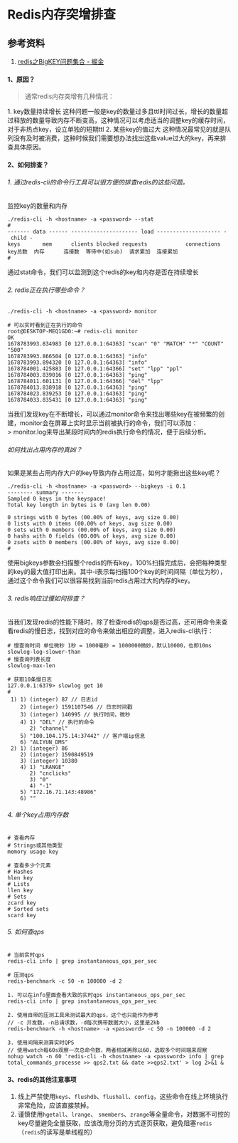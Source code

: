# Redis内存突增排查

## 参考资料

1. [redis之BigKEY问题集合 - 掘金](https://juejin.cn/post/7236682185963814969)

#### 1、原因？

> 通常redis内存突增有几种情况：

1. key数量持续增长
这种问题一般是key的数量过多且ttl时间过长，增长的数量超过释放的数量导致内存不断变高，这种情况可以考虑适当的调整key的缓存时间，对于非热点key，设立单独的短期ttl
2. 某些key的值过大
这种情况最常见的就是队列没有及时被消费，这种时候我们需要想办法找出这些value过大的key，再来排查具体原因。

#### 2、如何排查？

###### 1. 通过redis-cli的命令行工具可以很方便的排查redis的这些问题。

监控key的数量和内存

```
./redis-cli -h <hostname> -a <password> --stat
#
------- data ------ --------------------- load -------------------- - child -
keys       mem      clients blocked requests            connections  
key总数  内存      连接数  等待中(如sub)  请求累加  连接累加
#
```

通过stat命令，我们可以监测到这个redis的key和内存是否在持续增长

###### 2. redis正在执行哪些命令？

`./redis-cli -h <hostname> -a <password> monitor`

```shell
# 可以实时看到正在执行的命令
root@DESKTOP-MEQ1GD0:~# redis-cli monitor
OK
1678783993.834983 [0 127.0.0.1:64363] "scan" "0" "MATCH" "*" "COUNT" "500"
1678783993.866504 [0 127.0.0.1:64363] "info"
1678783993.894320 [0 127.0.0.1:64363] "info"
1678784001.425883 [0 127.0.0.1:64366] "set" "lpp" "ppl"
1678784003.839016 [0 127.0.0.1:64363] "ping"
1678784011.601131 [0 127.0.0.1:64366] "del" "lpp"
1678784013.838918 [0 127.0.0.1:64363] "ping"
1678784023.839253 [0 127.0.0.1:64363] "ping"
1678784033.835431 [0 127.0.0.1:64363] "ping"
```

当我们发现key在不断增长，可以通过monitor命令来找出哪些key在被频繁的创建，monitor会在屏幕上实时显示当前被执行的命令，我们可以添加：> monitor.log来导出某段时间内的redis执行命令的情况，便于后续分析。

###### 如何找出占用内存的真凶？

如果是某些占用内存大户的key导致内存占用过高，如何才能揪出这些key呢？

```
./redis-cli -h <hostname> -a <password> --bigkeys -i 0.1
-------- summary -------
Sampled 0 keys in the keyspace!
Total key length in bytes is 0 (avg len 0.00)

0 strings with 0 bytes (00.00% of keys, avg size 0.00)
0 lists with 0 items (00.00% of keys, avg size 0.00)
0 sets with 0 members (00.00% of keys, avg size 0.00)
0 hashs with 0 fields (00.00% of keys, avg size 0.00)
0 zsets with 0 members (00.00% of keys, avg size 0.00)
#
```

使用bigkeys参数会扫描整个redis的所有key，100%扫描完成后，会把每种类型的key的最大值打印出来。其中-i表示每扫描100个key的时间间隔（单位为秒），通过这个命令我们可以很容易找到当前redis占用过大的内存的key。

###### 3. redis响应过慢如何排查？

当我们发现redis的性能下降时，除了检查redis的qps是否过高，还可用命令来查看redis的慢日志，找到对应的命令来做出相应的调整，进入redis-cli执行：

```
# 慢查询时间 单位微秒 1秒 = 1000毫秒 = 1000000微妙，默认10000，也即10ms
slowlog-log-slower-than
# 慢查询列表长度
slowlog-max-len

# 获取10条慢日志
127.0.0.1:6379> slowlog get 10
#
 1) 1) (integer) 87 // 日志id
    2) (integer) 1591107546 // 日志时间戳
    3) (integer) 140995 // 执行时间，微秒
    4) 1) "DEL" // 执行的命令
       2) "channel"
    5) "100.104.175.14:37442" // 客户端ip信息
    6) "ALIYUN_DMS"
 2) 1) (integer) 86
    2) (integer) 1590849519
    3) (integer) 10380
    4) 1) "LRANGE"
       2) "cnclicks"
       3) "0"
       4) "-1"
    5) "172.16.71.143:48986"
    6) ""
```

###### 4. 单个key占用内存数

```
# 查看内存
# Strings或其他类型
memory usage key

# 查看多少个元素
# Hashes
hlen key
# Lists
llen key
# Sets
zcard key
# Sorted sets
scard key
```

###### 5. 如何查qps

```
# 当前实时qps
redis-cli info | grep instantaneous_ops_per_sec

# 压测qps
redis-benchmark -c 50 -n 100000 -d 2

1. 可以在info里面查看大致的实时qps instantaneous_ops_per_sec
redis-cli info | grep instantaneous_ops_per_sec

2. 使用自带的压测工具来测试最大的qps，这个也只能作为参考 
// -c 并发数，-n总请求数，-d每次携带数据大小，这里是2kb
redis-benchmark -h <hostname> -a <password> -c 50 -n 100000 -d 2

3. 使用间隔来测算实时QPS
// 使用watch每60s观察一次总命令数，两者相减再除以60，选取多个时间端来观察
nohup watch -n 60 'redis-cli -h <hostname> -a <password> info | grep total_commands_processe >> qps2.txt && date >>qps2.txt' > log 2>&1 &
```

#### 3、redis的其他注意事项

1. 线上严禁使用`keys`、`flushdb`、`flushall`、`config`，这些命令在线上环境执行非常危险，应该直接禁掉。
2. 谨慎使用`hgetall`、`lrange`、 `smembers`、`zrange`等全量命令，对数据不可控的key尽量避免全量获取，应该改用分页的方式逐页获取，避免阻塞`redis`（`redis`的读写是单线程的）